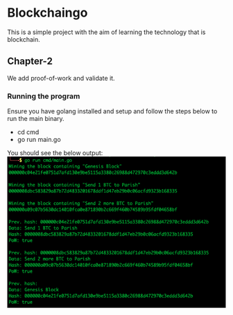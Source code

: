 # Blockchaingo
This is a simple project with the aim of learning the technology that is blockchain.

## Chapter-2
We add proof-of-work and validate it.

### Running the program
Ensure you have golang installed and setup and follow the steps below to run the main binary.
- cd cmd
- go run main.go

You should see the below output:
![cli output](run.png)